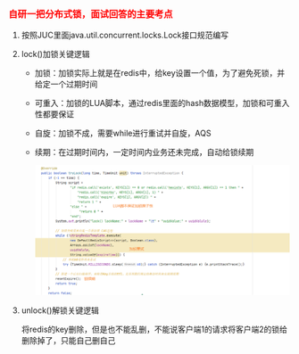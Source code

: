 ### <font color='red'>自研一把分布式锁，面试回答的主要考点</font>

1. 按照JUC里面java.util.concurrent.locks.Lock接口规范编写

2. lock()加锁关键逻辑

   - 加锁：加锁实际上就是在redis中，给key设置一个值，为了避免死锁，并给定一个过期时间

   - 可重入：加锁的LUA脚本，通过redis里面的hash数据模型，加锁和可重入性都要保证

   - 自旋：加锁不成，需要while进行重试并自旋，AQS

   - 续期：在过期时间内，一定时间内业务还未完成，自动给锁续期

     ![](images/1.lock加锁关键逻辑.jpg)

3. unlock()解锁关键逻辑

   将redis的key删除，但是也不能乱删，不能说客户端1的请求将客户端2的锁给删除掉了，只能自己删自己









